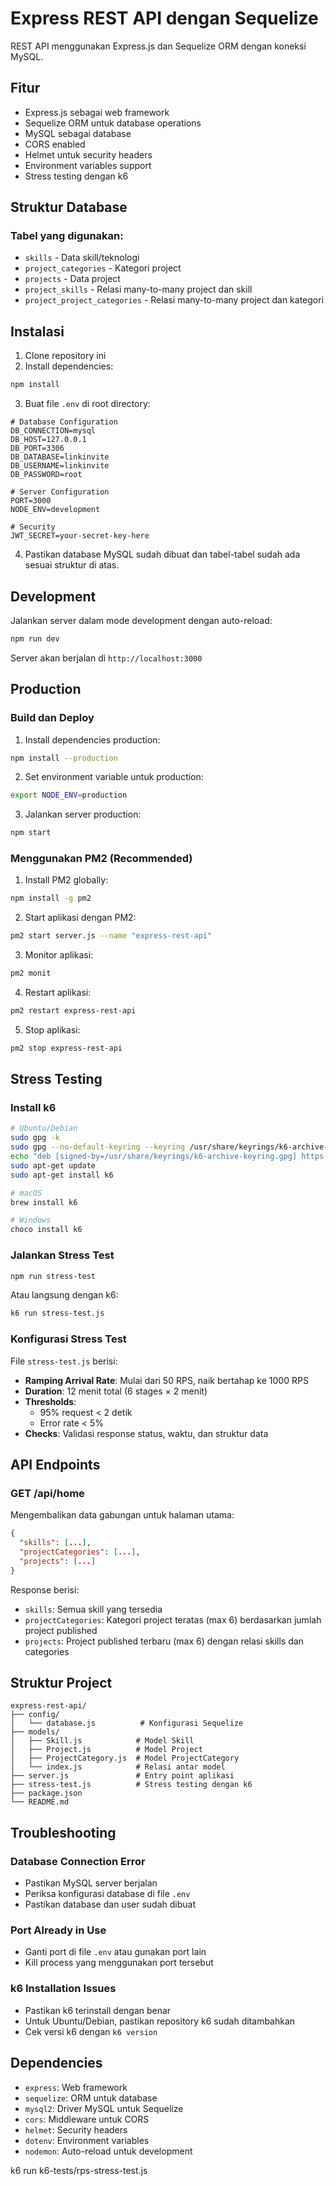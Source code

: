 # Express REST API dengan Sequelize

REST API menggunakan Express.js dan Sequelize ORM dengan koneksi MySQL.

## Fitur

- Express.js sebagai web framework
- Sequelize ORM untuk database operations
- MySQL sebagai database
- CORS enabled
- Helmet untuk security headers
- Environment variables support
- Stress testing dengan k6

## Struktur Database

### Tabel yang digunakan:
- `skills` - Data skill/teknologi
- `project_categories` - Kategori project
- `projects` - Data project
- `project_skills` - Relasi many-to-many project dan skill
- `project_project_categories` - Relasi many-to-many project dan kategori

## Instalasi

1. Clone repository ini
2. Install dependencies:
```bash
npm install
```

3. Buat file `.env` di root directory:
```env
# Database Configuration
DB_CONNECTION=mysql
DB_HOST=127.0.0.1
DB_PORT=3306
DB_DATABASE=linkinvite
DB_USERNAME=linkinvite
DB_PASSWORD=root

# Server Configuration
PORT=3000
NODE_ENV=development

# Security
JWT_SECRET=your-secret-key-here
```

4. Pastikan database MySQL sudah dibuat dan tabel-tabel sudah ada sesuai struktur di atas.

## Development

Jalankan server dalam mode development dengan auto-reload:

```bash
npm run dev
```

Server akan berjalan di `http://localhost:3000`

## Production

### Build dan Deploy

1. Install dependencies production:
```bash
npm install --production
```

2. Set environment variable untuk production:
```bash
export NODE_ENV=production
```

3. Jalankan server production:
```bash
npm start
```

### Menggunakan PM2 (Recommended)

1. Install PM2 globally:
```bash
npm install -g pm2
```

2. Start aplikasi dengan PM2:
```bash
pm2 start server.js --name "express-rest-api"
```

3. Monitor aplikasi:
```bash
pm2 monit
```

4. Restart aplikasi:
```bash
pm2 restart express-rest-api
```

5. Stop aplikasi:
```bash
pm2 stop express-rest-api
```

## Stress Testing

### Install k6

```bash
# Ubuntu/Debian
sudo gpg -k
sudo gpg --no-default-keyring --keyring /usr/share/keyrings/k6-archive-keyring.gpg --keyserver hkp://keyserver.ubuntu.com:80 --recv-keys C5AD17C747E3415A3642D57D77C6C491D6AC1D69
echo "deb [signed-by=/usr/share/keyrings/k6-archive-keyring.gpg] https://dl.k6.io/deb stable main" | sudo tee /etc/apt/sources.list.d/k6.list
sudo apt-get update
sudo apt-get install k6

# macOS
brew install k6

# Windows
choco install k6
```

### Jalankan Stress Test

```bash
npm run stress-test
```

Atau langsung dengan k6:
```bash
k6 run stress-test.js
```

### Konfigurasi Stress Test

File `stress-test.js` berisi:
- **Ramping Arrival Rate**: Mulai dari 50 RPS, naik bertahap ke 1000 RPS
- **Duration**: 12 menit total (6 stages × 2 menit)
- **Thresholds**: 
  - 95% request < 2 detik
  - Error rate < 5%
- **Checks**: Validasi response status, waktu, dan struktur data

## API Endpoints

### GET /api/home
Mengembalikan data gabungan untuk halaman utama:

```json
{
  "skills": [...],
  "projectCategories": [...],
  "projects": [...]
}
```

Response berisi:
- `skills`: Semua skill yang tersedia
- `projectCategories`: Kategori project teratas (max 6) berdasarkan jumlah project published
- `projects`: Project published terbaru (max 6) dengan relasi skills dan categories

## Struktur Project

```
express-rest-api/
├── config/
│   └── database.js          # Konfigurasi Sequelize
├── models/
│   ├── Skill.js            # Model Skill
│   ├── Project.js          # Model Project
│   ├── ProjectCategory.js  # Model ProjectCategory
│   └── index.js            # Relasi antar model
├── server.js               # Entry point aplikasi
├── stress-test.js          # Stress testing dengan k6
├── package.json
└── README.md
```

## Troubleshooting

### Database Connection Error
- Pastikan MySQL server berjalan
- Periksa konfigurasi database di file `.env`
- Pastikan database dan user sudah dibuat

### Port Already in Use
- Ganti port di file `.env` atau gunakan port lain
- Kill process yang menggunakan port tersebut

### k6 Installation Issues
- Pastikan k6 terinstall dengan benar
- Untuk Ubuntu/Debian, pastikan repository k6 sudah ditambahkan
- Cek versi k6 dengan `k6 version`

## Dependencies

- `express`: Web framework
- `sequelize`: ORM untuk database
- `mysql2`: Driver MySQL untuk Sequelize
- `cors`: Middleware untuk CORS
- `helmet`: Security headers
- `dotenv`: Environment variables
- `nodemon`: Auto-reload untuk development 

 k6 run k6-tests/rps-stress-test.js